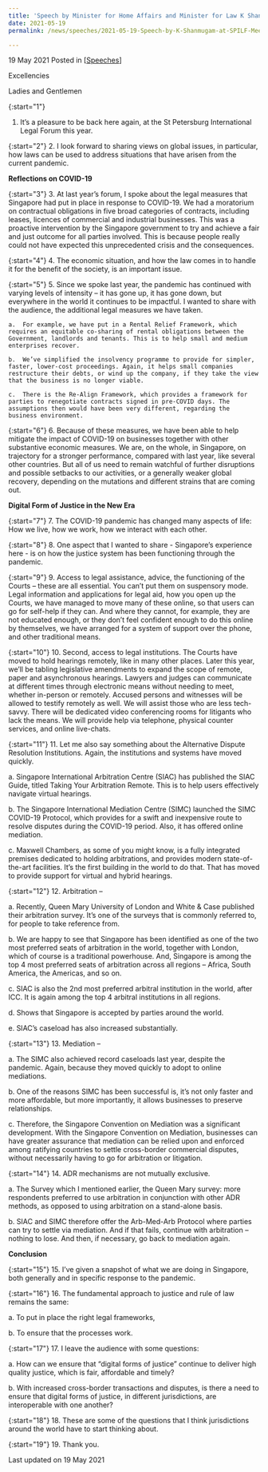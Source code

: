 ```yaml
---
title: 'Speech by Minister for Home Affairs and Minister for Law K Shanmugam SC at the St Petersburg International Legal Forum (SPILF) Meeting of Ministers'
date: 2021-05-19
permalink: /news/speeches/2021-05-19-Speech-by-K-Shanmugam-at-SPILF-Meeting-of-Ministers

---
```



19 May 2021 Posted in [[Speeches](/news/speeches)]

Excellencies

Ladies and Gentlemen

{:start="1"}
1.	It’s a pleasure to be back here again, at the St Petersburg International Legal Forum this year.

{:start="2"}
2.	I look forward to sharing views on global issues, in particular, how laws can be used to address situations that have arisen from the current pandemic. 

**Reflections on COVID-19**

{:start="3"}
3.	At last year’s forum, I spoke about the legal measures that Singapore had put in place in response to COVID-19. We had a moratorium on contractual obligations in five broad categories of contracts, including leases, licences of commercial and industrial businesses. This was a proactive intervention by the Singapore government to try and achieve a fair and just outcome for all parties involved. This is because people really could not have expected this unprecedented crisis and the consequences. 

{:start="4"}
4.	The economic situation, and how the law comes in to handle it for the benefit of the society, is an important issue. 

{:start="5"}
5.	Since we spoke last year, the pandemic has continued with varying levels of intensity – it has gone up, it has gone down, but everywhere in the world it continues to be impactful. I wanted to share with the audience, the additional legal measures we have taken.

    a.	For example, we have put in a Rental Relief Framework, which requires an equitable co-sharing of rental obligations between the Government, landlords and tenants. This is to help small and medium enterprises recover.
    
    b.	We’ve simplified the insolvency programme to provide for simpler, faster, lower-cost proceedings. Again, it helps small companies restructure their debts, or wind up the company, if they take the view that the business is no longer viable. 
    
    c.	There is the Re-Align Framework, which provides a framework for parties to renegotiate contracts signed in pre-COVID days. The assumptions then would have been very different, regarding the business environment. 

{:start="6"}
6.	Because of these measures, we have been able to help mitigate the impact of COVID-19 on businesses together with other substantive economic measures. We are, on the whole, in Singapore, on trajectory for a stronger performance, compared with last year, like several other countries. But all of us need to remain watchful of further disruptions and possible setbacks to our activities, or a generally weaker global recovery, depending on the mutations and different strains that are coming out.

**Digital Form of Justice in the New Era**
 
{:start="7"}
7.	The COVID-19 pandemic has changed many aspects of life: How we live, how we work, how we interact with each other.

{:start="8"}
8.	One aspect that I wanted to share - Singapore’s experience here - is on how the justice system has been functioning through the pandemic. 

{:start="9"}
9.	Access to legal assistance, advice, the functioning of the Courts – these are all essential. You can’t put them on suspensory mode. Legal information and applications for legal aid, how you open up the Courts, we have managed to move many of these online, so that users can go for self-help if they can. And where they cannot, for example, they are not educated enough, or they don’t feel confident enough to do this online by themselves, we have arranged for a system of support over the phone, and other traditional means.  

{:start="10"}
10.	Second, access to legal institutions. The Courts have moved to hold hearings remotely, like in many other places. Later this year, we’ll be tabling legislative amendments to expand the scope of remote, paper and asynchronous hearings. Lawyers and judges can communicate at different times through electronic means without needing to meet, whether in-person or remotely. Accused persons and witnesses will be allowed to testify remotely as well. We will assist those who are less tech-savvy. There will be dedicated video conferencing rooms for litigants who lack the means. We will provide help via telephone, physical counter services, and online live-chats.

{:start="11"}
11.	Let me also say something about the Alternative Dispute Resolution Institutions. Again, the institutions and systems have moved quickly.

   a. Singapore International Arbitration Centre (SIAC) has published the SIAC Guide, titled Taking Your Arbitration Remote. This is to help users effectively navigate virtual hearings. 
   
   b.	The Singapore International Mediation Centre (SIMC) launched the SIMC COVID-19 Protocol, which provides for a swift and inexpensive route to resolve disputes during the COVID-19 period. Also, it has offered online mediation.
   
   c.	Maxwell Chambers, as some of you might know, is a fully integrated premises dedicated to holding arbitrations, and provides modern state-of-the-art facilities. It’s the first building in the world to do that. That has moved to provide support for virtual and hybrid hearings.  
    
{:start="12"}
12.	Arbitration – 

   a. Recently, Queen Mary University of London and White & Case published their arbitration survey. It’s one of the surveys that is commonly referred to, for people to take reference from.  
   
   b.	We are happy to see that Singapore has been identified as one of the two most preferred seats of arbitration in the world, together with London, which of course is a traditional powerhouse. And, Singapore is among the top 4 most preferred seats of arbitration across all regions – Africa, South America, the Americas, and so on.
   
   c.	SIAC is also the 2nd most preferred arbitral institution in the world, after ICC. It is again among the top 4 arbitral institutions in all regions.
   
   d.	Shows that Singapore is accepted by parties around the world.
   
   e.	SIAC’s caseload has also increased substantially.
    
{:start="13"}
13.	Mediation –  

   a.	The SIMC also achieved record caseloads last year, despite the pandemic. Again, because they moved quickly to adopt to online mediations. 
   
   b.	One of the reasons SIMC has been successful is, it’s not only faster and more affordable, but more importantly, it allows businesses to preserve relationships.
   
   c.	Therefore, the Singapore Convention on Mediation was a significant development. With the Singapore Convention on Mediation, businesses can have greater assurance that mediation can be relied upon and enforced among ratifying countries to settle cross-border commercial disputes, without necessarily having to go for arbitration or litigation.

{:start="14"}
14.	ADR mechanisms are not mutually exclusive.

   a.	The Survey which I mentioned earlier, the Queen Mary survey: more respondents preferred to use arbitration in conjunction with other ADR methods, as opposed to using arbitration on a stand-alone basis. 
   
   b.	SIAC and SIMC therefore offer the Arb-Med-Arb Protocol where parties can try to settle via mediation. And if that fails, continue with arbitration – nothing to lose. And then, if necessary, go back to mediation again. 

**Conclusion**

{:start="15"}
15.	I’ve given a snapshot of what we are doing in Singapore, both generally and in specific response to the pandemic. 

{:start="16"}
16.	The fundamental approach to justice and rule of law remains the same:

   a.	To put in place the right legal frameworks,
   
   b.	To ensure that the processes work.

{:start="17"}
17.	I leave the audience with some questions:

   a. How can we ensure that “digital forms of justice” continue to deliver high quality justice, which is fair, affordable and timely? 
   
   b. With increased cross-border transactions and disputes, is there a need to ensure that digital forms of justice, in different jurisdictions, are interoperable with one another? 

{:start="18"}
18.	These are some of the questions that I think jurisdictions around the world have to start thinking about.

{:start="19"}
19.	Thank you.


<p class="right-side-updated">Last updated on 19 May 2021</p>
